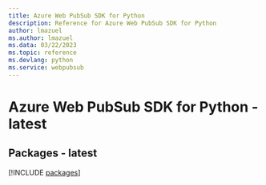 ```yaml
---
title: Azure Web PubSub SDK for Python
description: Reference for Azure Web PubSub SDK for Python
author: lmazuel
ms.author: lmazuel
ms.data: 03/22/2023
ms.topic: reference
ms.devlang: python
ms.service: webpubsub
---
```

# Azure Web PubSub SDK for Python - latest
## Packages - latest
[!INCLUDE [packages](web-pubsub-index.md)]